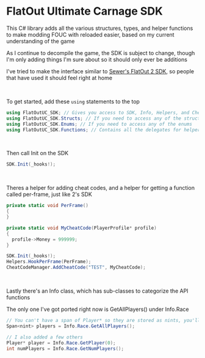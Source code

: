# FlatOut Ultimate Carnage SDK

This C# library adds all the various structures, types, and helper functions to make modding FOUC with reloaded easier, based on my current understanding of the game

As I continue to decompile the game, the SDK is subject to change, though I'm only adding things I'm sure about so it should only ever be additions

I've tried to make the interface similar to [Sewer's FlatOut 2 SDK](https://github.com/Sewer56/FlatOut2.SDK), so people that have used it should feel right at home

<br>

To get started, add these `using` statements to the top
```c#
using FlatOutUC_SDK; // Gives you access to SDK, Info, Helpers, and CheatCodeManager
using FlatOutUC_SDK.Structs; // If you need to access any of the structs
using FlatOutUC_SDK.Enums; // If you need to access any of the enums
using FlatOutUC_SDK.Functions; // Contains all the delegates for helpers, it's unlikely you'll need this but it's there
```

<br>

Then call Init on the SDK
```c#
SDK.Init(_hooks!);
```

<br>

Theres a helper for adding cheat codes, and a helper for getting a function called per-frame, just like 2's SDK
```c#
private static void PerFrame()
{
}

private static void MyCheatCode(PlayerProfile* profile)
{
  profile->Money = 999999;
}

SDK.Init(_hooks!);
Helpers.HookPerFrame(PerFrame);
CheatCodeManager.AddCheatCode("TEST", MyCheatCode);
```

<br>

Lastly there's an Info class, which has sub-classes to categorize the API functions

The only one I've got ported right now is GetAllPlayers() under Info.Race
```c#
// You can't have a span of Player* so they are stored as nints, you'll have to cast them
Span<nint> players = Info.Race.GetAllPlayers();

// I also added a few others
Player* player = Info.Race.GetPlayer(0);
int numPlayers = Info.Race.GetNumPlayers();
```
